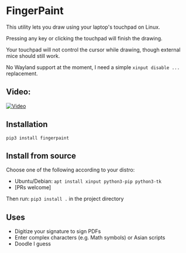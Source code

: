 # FingerPaint

This utility lets you draw using your laptop's touchpad on Linux.

Pressing any key or clicking the touchpad will finish the drawing.

Your touchpad will not control the cursor while drawing, though external mice should still work.

No Wayland support at the moment, I need a simple `xinput disable ...` replacement.

## Video:

[![Video](http://img.youtube.com/vi/4gewfYs4I68/0.jpg)](http://www.youtube.com/watch?v=4gewfYs4I68 "FingerPaint demonstration video")

## Installation

```shell
pip3 install fingerpaint
```

## Install from source

Choose one of the following according to your distro:

- Ubuntu/Debian: `apt install xinput python3-pip python3-tk`
- [PRs welcome]

Then run: `pip3 install .` in the project directory 

## Uses

- Digitize your signature to sign PDFs
- Enter complex characters (e.g. Math symbols) or Asian scripts
- Doodle I guess
